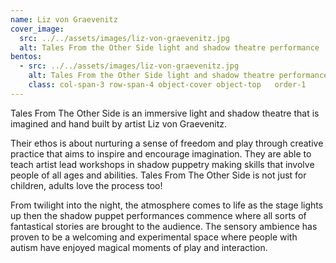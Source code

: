 ```yaml
---
name: Liz von Graevenitz
cover_image:
  src: ../../assets/images/liz-von-graevenitz.jpg
  alt: Tales From the Other Side light and shadow theatre performance
bentos:
  - src: ../../assets/images/liz-von-graevenitz.jpg
    alt: Tales From the Other Side light and shadow theatre performance
    class: col-span-3 row-span-4 object-cover object-top   order-1
---
```

Tales From The Other Side is an immersive light and shadow theatre that is imagined and hand built by artist Liz von Graevenitz.

Their ethos is about nurturing a sense of freedom and play through creative practice that aims to inspire and encourage imagination. They are able to teach artist lead workshops in shadow puppetry making skills that involve people of all ages and abilities. Tales From The Other Side is not just for children, adults love the process too!

From twilight into the night, the atmosphere comes to life as the stage lights up then the shadow puppet performances commence where all sorts of fantastical stories are brought to the audience.  The sensory ambience has proven to  be a welcoming and experimental space where people with autism have enjoyed magical moments of play and interaction.
